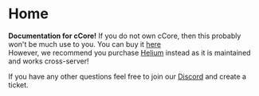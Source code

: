 # Home

**Documentation for cCore!** If you do not own cCore, then this probably won't be much use to you. You can buy it [here](https://plasma.services/products/ccore)\
However, we recommend you purchase [Helium](https://plasma.services/products/helium) instead as it is maintained and works cross-server!

If you have any other questions feel free to join our [Discord](https://discord.plasma.services/) and create a ticket.

